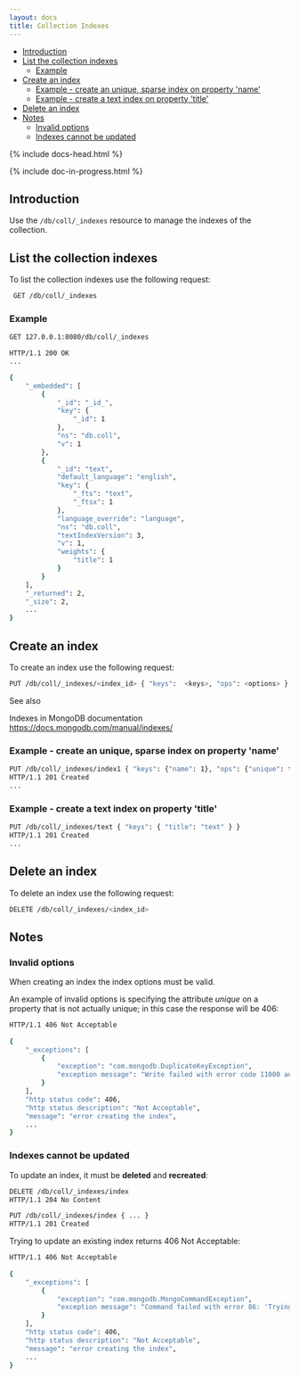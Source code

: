 ```yaml
---
layout: docs
title: Collection Indexes
---
```


<div markdown="1" class="d-none d-xl-block col-xl-2 order-last bd-toc">

- [Introduction](#introduction)
- [List the collection indexes](#list-the-collection-indexes)
    - [Example](#example)
- [Create an index](#create-an-index)
    - [Example - create an unique, sparse index on property 'name'](#example---create-an-unique-sparse-index-on-property-name)
    - [Example - create a text index on property 'title'](#example---create-a-text-index-on-property-title)
- [Delete an index](#delete-an-index)
- [Notes](#notes)
    - [Invalid options](#invalid-options)
    - [Indexes cannot be updated](#indexes-cannot-be-updated)

</div>
<div markdown="1" class="col-12 col-md-9 col-xl-8 py-md-3 bd-content">

{% include docs-head.html %} 

{% include doc-in-progress.html %}

## Introduction

Use the `/db/coll/_indexes` resource to manage the indexes of the
collection.

## List the collection indexes

To list the collection indexes use the following request:

``` bash
 GET /db/coll/_indexes
```

### Example

``` bash
GET 127.0.0.1:8080/db/coll/_indexes 

HTTP/1.1 200 OK
...

{
    "_embedded": [
        {
            "_id": "_id_", 
            "key": {
                "_id": 1
            }, 
            "ns": "db.coll", 
            "v": 1
        }, 
        {
            "_id": "text", 
            "default_language": "english", 
            "key": {
                "_fts": "text", 
                "_ftsx": 1
            }, 
            "language_override": "language", 
            "ns": "db.coll", 
            "textIndexVersion": 3, 
            "v": 1, 
            "weights": {
                "title": 1
            }
        }
    ], 
    "_returned": 2, 
    "_size": 2,
    ...
}
```

## Create an index

To create an index use the following request:

``` bash
PUT /db/coll/_indexes/<index_id> { "keys":  <keys>, "ops": <options> }
```

See also

Indexes in MongoDB documentation
<https://docs.mongodb.com/manual/indexes/>

### Example - create an unique, sparse index on property 'name'

``` bash
PUT /db/coll/_indexes/index1 { "keys": {"name": 1}, "ops": {"unique": true, "sparse": true } }
HTTP/1.1 201 Created
...
```

### Example - create a text index on property 'title'

``` bash
PUT /db/coll/_indexes/text { "keys": { "title": "text" } }
HTTP/1.1 201 Created
...
```

## Delete an index

To delete an index use the following request:

``` bash
DELETE /db/coll/_indexes/<index_id>
```

## Notes

### Invalid options

When creating an index the index options must be valid.

An example of invalid options is specifying the attribute *unique* on a
property that is not actually unique; in this case the response will
be 406:

``` bash
HTTP/1.1 406 Not Acceptable
 
{
    "_exceptions": [
        {
            "exception": "com.mongodb.DuplicateKeyException", 
            "exception message": "Write failed with error code 11000 and error message 'E11000 duplicate key error index: test.coll.$name2 dup key: ...."
        }
    ],
    "http status code": 406, 
    "http status description": "Not Acceptable", 
    "message": "error creating the index",
    ...
}
```

### Indexes cannot be updated

To update an index, it must be **deleted** and **recreated**:

``` bash
DELETE /db/coll/_indexes/index
HTTP/1.1 204 No Content

PUT /db/coll/_indexes/index { ... }
HTTP/1.1 201 Created
```

Trying to update an existing index returns 406 Not Acceptable:

``` bash
HTTP/1.1 406 Not Acceptable
 
{
    "_exceptions": [
        {
            "exception": "com.mongodb.MongoCommandException", 
            "exception message": "Command failed with error 86: 'Trying to create an index with same name name with different key spec { name: -1 } vs existing spec { name: 1 }' on server 127.0.0.1:27017. The full response is { 'ok' : 0.0, 'errmsg' : 'Trying to create an index with same name name with different key spec { name: -1 } vs existing spec { name: 1 }', 'code' : 86 }"
        }
    ],
    "http status code": 406, 
    "http status description": "Not Acceptable", 
    "message": "error creating the index",
    ...
}
```

</div>